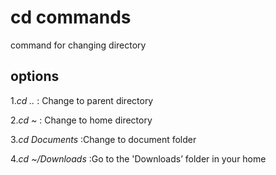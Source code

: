 # cd commands
command  for changing directory
## options
1.*cd ..* : Change to parent directory

2.*cd ~* : Change to home directory

3.*cd Documents* :Change to document folder

4.*cd ~/Downloads* :Go to the 'Downloads’ folder in your home